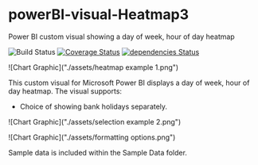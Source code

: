 # powerBI-visual-Heatmap3
Power BI custom visual showing a day of week, hour of day heatmap

![Build Status](https://travis-ci.org/DiaAzul/powerBI-visual-PopPyramid3.svg?branch=Version-1.10.0) [![Coverage Status](https://coveralls.io/repos/github/DiaAzul/powerBI-visual-PopPyramid3/badge.svg?branch=Version-1.10.0)](https://coveralls.io/github/DiaAzul/powerBI-visual-PopPyramid3?branch=Version-1.10.0) [![dependencies Status](https://david-dm.org/diaazul/powerBI-visual-PopPyramid3/status.svg)](https://david-dm.org/diaazul/powerBI-visual-PopPyramid3)


![Chart Graphic]("./assets/heatmap example 1.png")

This custom visual for Microsoft Power BI displays a day of week, hour of day heatmap. The visual supports:
+ Choice of showing bank holidays separately.

![Chart Graphic]("./assets/selection example 2.png")


![Chart Graphic]("./assets/formatting options.png")

Sample data is included within the Sample Data folder.

